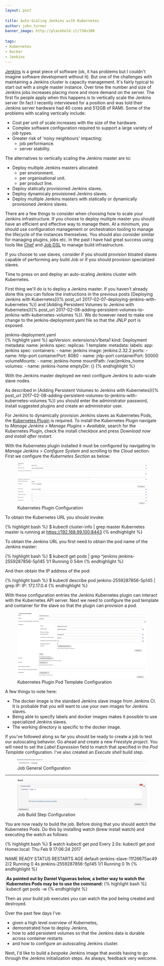 ```yaml
---
layout: post

title: Auto-Scaling Jenkins with Kubernetes
author: john_turner
banner_image: http://placehold.it/730x300

tags:
- Kubernetes
- Docker
- Jenkins
---
```


[Jenkins](https://jenkins.io/) is a great piece of software (ok, it has problems but I couldn't imagine software development without it).  But one of the challenges with maintaining a Jenkins cluster is capacity management.  It's fairly typical to start out with a single master instance.  Over time the number and size of Jenkins jobs increases placing more and more demand on the server.  The first fix people apply when this happens is to vertically scale the Jenkins server (In fact I recently interviewed for a position and was told their Jenkins server hardware had 40 cores and 512GB of RAM).  Some of the problems with scaling vertically include:

- Cost per unit of scale increases with the size of the hardware.
- Complex software configuration required to support a large variety of job types.
- Greater risk of 'noisy neighbours' impacting:
  - job performance.
  - server stability.

The alternatives to vertically scaling the Jenkins master are to:

- Deploy multiple Jenkins masters allocated:
  - per environment.
  - per organisational unit.
  - per product line.
- Deploy statically provisioned Jenkins slaves.
- Deploy dynamicaly provisioned Jenkins slaves.
- Deploy multiple Jenkins masters with statically or dynamically provisioned Jenkins slaves.

There are a few things to consider when choosing how to scale your Jenkins infrastructure.  If you choose to deploy multiple master you should have an efficient and effective way to manage them.  At a minimum, you should use configuration management or orchestration tooling to manage the lifecycle of the instances themselves.  You should also consider similar for managing plugins, jobs etc.  In the past I have had great success using tools like [Chef](https://www.chef.io/) and [Job DSL](https://wiki.jenkins-ci.org/display/JENKINS/Job+DSL+Plugin) to manage build infrastructure.

If you choose to use slaves, consider if you should provision bloated slaves capable of performing any build Job or if you should provision specialized slaves.

<!-- more -->

Time to press on and deploy an auto-scaling Jenkins cluster with Kubernetes.

First thing we'll do is to deploy a Jenkins master.  If you haven't already done this you can follow the instructions in the previous posts [Deploying Jenkins with Kubernetes]({% post_url 2017-02-07-deploying-jenkins-with-kubernetes %}) and [Adding Persistent Volumes to Jenkins with Kubernetes]({% post_url 2017-02-08-adding-persistent-volumes-to-jenkins-with-kubernetes-volumes %}).  We do however need to make one change to the jenkins-deployment.yaml file so that the JNLP port is exposed.

<div class="card mb-3">
  <div class="card-header">
    jenkins-deployment.yaml
  </div>
  <div class="card-block">
{% highlight yaml %}
apiVersion: extensions/v1beta1
kind: Deployment
metadata:
  name: jenkins
spec:
  replicas: 1
  template:
    metadata:
      labels:
        app: jenkins
    spec:
      containers:
      - name: jenkins
        image: jenkins:2.32.2
        ports:
        - name: http-port
          containerPort: 8080
        - name: jnlp-port
          containerPort: 50000
        volumeMounts:
          - name: jenkins-home
            mountPath: /var/jenkins_home
      volumes:
        - name: jenkins-home
          emptyDir: {}
{% endhighlight %}
  </div>
</div>

With the Jenkins master deployed we next configure Jenkins to auto-scale slave nodes.

As described in [Adding Persistent Volumes to Jenkins with Kubernetes]({% post_url 2017-02-08-adding-persistent-volumes-to-jenkins-with-kubernetes-volumes %}) you should enter the administrator password, install suggested plugins and create an administrator user.

For Jenkins to dynamically provision Jenkins slaves as Kubernetes Pods, the [Kubernetes Plugin](https://wiki.jenkins-ci.org/display/JENKINS/Kubernetes+Plugin) is required.  To install the Kubernetes Plugin navigate to *Manage Jenkins > Manage Plugins > Available*, search for the Kubernetes Plugin, check the install checkbox and press *Download now and install after restart*.

With the Kubernetes plugin installed it must be configured by navigating to *Manage Jenkins > Configure System* and scrolling to the *Cloud* section.  First we configure the *Kubernetes Section* as below:

<figure class="figure">
  <a href="/assets/img/post/2017-02-09-autoscaling-jenkins-with-kubernetes/kubernetes-plugin-configuration.png" data-lightbox="kubernetes-plugin-configuration" data-title="Kubernetes Plugin Configuration">
    <img class="img-fluid img-thumbnail mx-auto" src="/assets/img/post/2017-02-09-autoscaling-jenkins-with-kubernetes/kubernetes-plugin-configuration.png" alt="Kubernetes Plugin Configuration">
  </a>
  <figcaption class="figure-caption text-center">Kubernetes Plugin Configuration</figcaption>
</figure>

To obtain the Kubernetes URL you should invoke:

{% highlight bash %}
$ kubectl cluster-info | grep master
Kubernetes master is running at https://192.168.99.100:8443
{% endhighlight %}

To obtain the Jenkins URL you first need to obtain the pod name of the Jenkins master:

{% highlight bash %}
$ kubectl get pods | grep ^jenkins
jenkins-2559287856-5p145             1/1       Running   0          54m
{% endhighlight %}

And then obtain the IP address of the pod:

{% highlight bash %}
$ kubectl describe pod jenkins-2559287856-5p145 | grep IP:
IP:		172.17.0.4
{% endhighlight %}

With these configuration entries the Jenkins Kubernetes plugin can interact with the Kubernetes API server.  Next we need to configure the pod template and container for the slave so that the plugin can provision a pod.

<figure class="figure">
  <a href="/assets/img/post/2017-02-09-autoscaling-jenkins-with-kubernetes/kubernetes-plugin-pod-template-configuration.png" data-lightbox="kubernetes-plugin-pod-template-configuration" data-title="Kubernetes Plugin Pod Template Configuration">
    <img class="img-fluid img-thumbnail mx-auto" src="/assets/img/post/2017-02-09-autoscaling-jenkins-with-kubernetes/kubernetes-plugin-pod-template-configuration.png" alt="Kubernetes Plugin Pod Template Configuration">
  </a>
  <figcaption class="figure-caption text-center">Kubernetes Plugin Pod Template Configuration</figcaption>
</figure>

A few things to note here:

- The docker image is the standard Jenkins slave image from Jenkins CI.  It is probable that you will want to use your own images for Jenkins slaves.
- Being able to specify labels and docker images makes it possible to use specialized Jenkins slaves.
- The working directory is specific to the docker image.

If you've followed along so far you should be ready to create a job to test our autoscaling behavior.  Go ahead and create a new *Freestyle project*.  You will need to set the *Label Expression* field to match that specified in the *Pod Template* configuration.  I've also created an *Execute shell* build step.

<figure class="figure">
  <a href="/assets/img/post/2017-02-09-autoscaling-jenkins-with-kubernetes/job-general-configuration.png" data-lightbox="job-general-configuration" data-title="Job General Configuration">
    <img class="img-fluid img-thumbnail mx-auto" src="/assets/img/post/2017-02-09-autoscaling-jenkins-with-kubernetes/job-general-configuration.png" alt="Job General Configuration">
  </a>
  <figcaption class="figure-caption text-center">Job General Configuration</figcaption>
</figure>

<hr>

<figure class="figure">
  <a href="/assets/img/post/2017-02-09-autoscaling-jenkins-with-kubernetes/job-build-step-configuration.png" data-lightbox="job-build-step-configuration" data-title="Job Build Step Configuration">
    <img class="img-fluid img-thumbnail mx-auto" src="/assets/img/post/2017-02-09-autoscaling-jenkins-with-kubernetes/job-build-step-configuration.png" alt="Job Build Step Configuration">
  </a>
  <figcaption class="figure-caption text-center">Job Build Step Configuration</figcaption>
</figure>

You are now ready to build the job.  Before doing that you should *watch* the Kubernetes Pods.  Do this by installing watch (brew install watch) and executing the watch as follows:

{% highlight bash %}
$ watch kubectl get pod
Every 2.0s: kubectl get pod                                                                                                                                                                                                                                                                                                            Homer.local: Thu Feb  9 17:06:24 2017

NAME                                 READY     STATUS    RESTARTS   AGE
default-jenkins-slave-11f26675ac49   2/2       Running   0          4s
jenkins-2559287856-5p145             1/1       Running   0          1h
{% endhighlight %}

<div style="border-left: 0.25rem solid #eceeef;">
<div class="pl-3">
<strong>As pointed out by Daniel Vigueras below, a better way to watch the Kubernetes Pods may be to use the command: </strong>
{% highlight bash %}
kubectl get pods -w
{% endhighlight %}
</div>
</div>

Then as your build job executes you can watch the pod being created and destroyed.

Over the past few days I've:

- given a high level overview of Kubernetes,
- demonstrated how to deploy Jenkins,
- how to add persistent volumes so that the Jenkins data is durable across container restarts
- and how to configure an autoscaling Jenkins cluster.

Next, I'd like to build a *bespoke* Jenkins image that avoids having to go through the Jenkins initialization steps.  As always, feedback very welcome.
